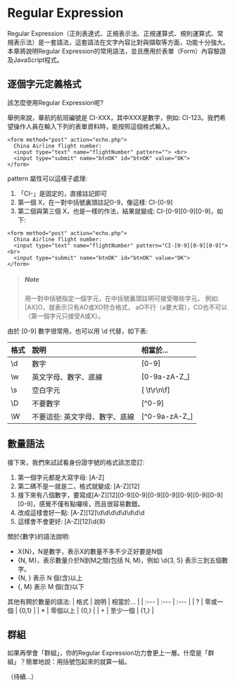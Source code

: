 
# Regular Expression


Regular Expression（正則表達式、正規表示法、正規運算式、規則運算式、常規表示法）是一套語法，這套語法在文字內容比對與擷取等方面，功能十分強大。本章將說明Regular Expression的常用語法，並且應用於表單（Form）內容驗證及JavaScript程式。

## 逐個字元定義格式

該怎麼使用Regular Expression呢? 

舉例來說，華航的航班編號是 CI-XXX，其中XXX是數字，例如: CI-123。我們希望操作人員在輸入下列的表單資料時，能按照這個格式輸入。

```
<form method="post" action="echo.php">
  China Airline flight number:
  <input type="text" name="flightNumber" pattern=""> <br>
  <input type="submit" name="btnOK" id="btnOK" value="OK">  
</form>
```

pattern 屬性可以這樣子處理:
1. 「CI-」是固定的，直接註記即可
2. 第一個 X，在一對中括號裏頭註記0-9，像這樣: CI-\[0-9\]
3. 第二個與第三個 X，也是一樣的作法，結果就變成: CI-\[0-9\]\[0-9\]\[0-9\]，如下:

```
<form method="post" action="echo.php">
  China Airline flight number:
  <input type="text" name="flightNumber" pattern="CI-[0-9][0-9][0-9]"> <br>
  <input type="submit" name="btnOK" id="btnOK" value="OK">  
</form>
```

> ##### _**Note**_
> 
> 用一對中括號指定一個字元，在中括號裏頭註明可接受哪些字元，
> 例如: [AX]O，就表示只有AO或XO符合格式，
> aO不行（a要大寫），CO也不可以（第一個字元只接受A或X）。

由於 [0-9] 數字很常用，也可以用 \d 代替，如下表:

| 格式 | 說明 | 相當於... |
| :--- | :--- | :--- |
| \d | 數字 | \[0-9\] |
| \w | 英文字母、數字、底線 | \[0-9a-zA-Z\_\] |
| \s | 空白字元 | \[ \t\r\n\f\] |
| \D | 不要數字 | \[^0-9\] |
| \W | 不要這些: 英文字母、數字、底線 | \[^0-9a-zA-Z\_\] |

## 數量語法

接下來，我們來試試看身份證字號的格式該怎麼訂:
1. 第一個字元都是大寫字母: \[A-Z\]
2. 第二碼不是一就是二，格式就變成: \[A-Z\]\[12\]
3. 接下來有八個數字，要寫成\[A-Z\]\[12\]\[0-9\]\[0-9\]\[0-9\]\[0-9\]\[0-9\]\[0-9\]\[0-9\]\[0-9\]，感覺不僅有點囉嗦，而且很容易數錯。
4. 改成這樣會好一點: \[A-Z\]\[12\]\d\d\d\d\d\d\d\d
5. 這樣會不會更好: \[A-Z\]\[12\]\d{8}

關於{數字}的語法說明:
* X{N}，N是數字，表示X的數量不多不少正好要是N個
* {N, M}，表示數量介於N到M之間(包括 N, M)，例如 \d{3, 5} 表示三到五個數字。
* {N, } 表示 N 個(含)以上
* {, M} 表示 M 個(含)以下

其他有闗於數量的語法:
| 格式 | 說明 | 相當於... |
| :--- | :--- | :--- |
| ? | 零或一個 | {0,1} |
| * | 零個以上 | {0,} |
| + | 至少一個 | {1,} |

## 群組

如果再學會「群組」，你的Regular Expression功力會更上一層。什麼是「群組」？簡單地說：用括號包起來的就算一組。

（待續...）
